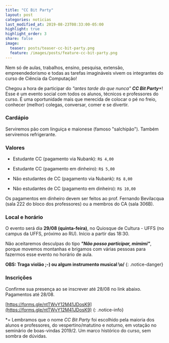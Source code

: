 ```yaml
---
title: "CC Bit Party"
layout: post
categories: noticias
last_modified_at: 2019-08-23T08:33:00-05:00
highlight: true
highlight_order: 3
share: false
image:
  teaser: posts/teaser-cc-bit-party.png
  feature: /images/posts/feature-cc-bit-party.png
---
```


Nem só de aulas, trabalhos, ensino, pesquisa, extensão, empreendedorismo e todas as tarefas imagináveis vivem os integrantes do curso de Ciência da Computação!

Chegou a hora de participar do _"antes tarde do que nunca"_ ***CC Bit Party****! Esse é um evento social com todos os alunos, técnicos e professores do curso. É uma oportunidade mais que merecida de colocar o pé no freio, conhecer (melhor) colegas, conversar, comer e se divertir.

### Cardápio

Serviremos pão com linguiça e maionese (famoso "salchipão"). Também serviremos refrigerante.

### Valores

* Estudante CC (pagamento via Nubank): `R$ 4,00`

* Estudante CC (pagamento em dinheiro): `R$ 5,00`

* Não estudantes de CC (pagamento via Nubank): `R$ 8,00`

* Não estudantes de CC (pagamento em dinheiro): `R$ 10,00`

Os pagamentos em dinheiro devem ser feitos ao prof. Fernando Bevilacqua (sala 222 do bloco dos professores) ou a membros do CA (sala 306B).

### Local e horário

O evento será dia **29/08 (quinta-feira)**, no Quiosque de Cultura - UFFS (no campus da UFFS, próximo ao RU). Início a partir das 18:30.

Não aceitaremos desculpas do tipo ___"Não posso participar, mimimi"___, porque movemos montanhas e brigamos com várias pessoas para fazermos esse evento no horário de aula.

**OBS: Traga violão ;-) ou algum instrumento musical \o/**
{: .notice-danger}

### Inscrições

Confirme sua presença ao se inscrever até 28/08 no link abaixo. Pagamentos até 28/08.

[https://forms.gle/ntTWvY12M41JDosK9](https://forms.gle/ntTWvY12M41JDosK9)
{: .notice-info}

*= Lembramos que o nome _CC Bit Party_ foi escolhido pela maioria dos alunos e professores, do vespertino/matutino e noturno, em votação no seminário de boas-vindas 2019/2. Um marco histórico do curso, sem sombra de dúvidas.

